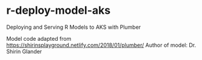 # r-deploy-model-aks

Deploying and Serving R Models to AKS with Plumber

Model code adapted from https://shirinsplayground.netlify.com/2018/01/plumber/
Author of model: Dr. Shirin Glander
